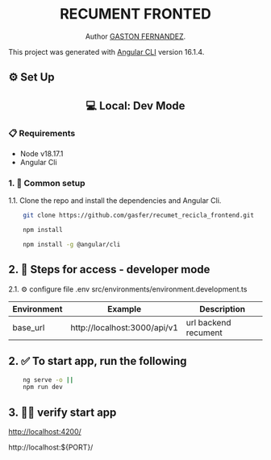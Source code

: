 <h1 align="center">RECUMENT FRONTED</h1>
<p align="center">Author <a href="https://www.linkedin.com/in/gaston-fern%C3%A1ndez-flores/">GASTON FERNANDEZ</a>.</p>

This project was generated with [Angular CLI](https://github.com/angular/angular-cli) version 16.1.4.


## ⚙️ Set Up
<h2 align="center">💻 Local: Dev Mode </h2> 

### 📋 Requirements

* Node v18.17.1
* Angular Cli


### 1. 📌 Common setup

1.1. Clone the repo and install the dependencies and Angular Cli.

```bash
    git clone https://github.com/gasfer/recumet_recicla_frontend.git
```
```bash
    npm install
```
```bash
    npm install -g @angular/cli
```
## 2. 👾 Steps for access - developer mode

2.1. ⚙️ configure file .env src/environments/environment.development.ts

| Environment  | Example | Description |
| -- | -- | --|
base_url | http://localhost:3000/api/v1 | url backend recument

## 2. ✅ To start app, run the following

```bash
    ng serve -o ||
    npm run dev 
```

## 3. 🥳✅ verify start app

[http://localhost:4200/](http://localhost:4200/)

http://localhost:${PORT}/
